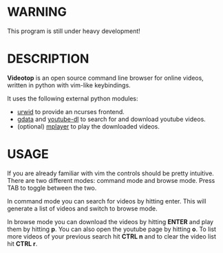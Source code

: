 # WARNING
This program is still under heavy development!

# DESCRIPTION
**Videotop** is an open source command line browser for online videos, written in python with vim-like keybindings.

It uses the following external python modules:
 
* [urwid][1] to provide an ncurses frontend.
* [gdata][2] and [youtube-dl][3] to search for and download youtube videos.
* (optional) [mplayer][4] to play the downloaded videos.

[1]: http://excess.org/urwid/
[2]: http://code.google.com/apis/youtube/1.0/developers_guide_python.html
[3]: http://rg3.github.com/youtube-dl/
[4]: http://www.mplayerhq.hu/

# USAGE
If you are already familiar with vim the controls should be pretty intuitive.
There are two different modes: command mode and browse mode.
Press TAB to toggle between the two.

In command mode you can search for videos by hitting enter.
This will generate a list of videos and switch to browse mode.

In browse mode you can download the videos by hitting **ENTER** and play them by hitting **p**.
You can also open the youtube page by hitting **o**. To list more videos of your previous search hit **CTRL n** and to clear the video list hit **CTRL r**.
